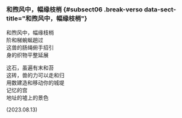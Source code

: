 ### 和煦风中，幅缘枝梢 {#subsect06 .break-verso data-sect-title="和煦风中，幅缘枝梢"}

和煦风中，幅缘枝梢  
阶和梯蜿蜒趟过  
这兽的肠绳俯手招引  
身的织物平整延展

这石，虽遍有末和苔  
这砖，兽的力可以走和归  
用数建造和移动你的城堤  
记忆的宫  
地址的墟上的景色

<p class="date">(2023.08.13)</p>